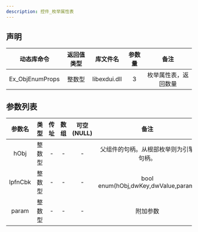 ```yaml
---
description: 控件_枚举属性表
---
```





## 声明

|   动态库命令    | 返回值类型 |   库文件名   | 参数量 |         备注         |
| :-------------: | :--------: | :----------: | :----: | :------------------: |
| Ex_ObjEnumProps |   整数型   | libexdui.dll |   3    | 枚举属性表，返回数量 |

## 参数列表

| 参数名  |  类型  | 传址 | 数组 | 可空(NULL) |                  备注                  |
| :-----: | :----: | :--: | :--: | :--------: | :------------------------------------: |
|  hObj   | 整数型 |  -   |  -   |     -      | 父组件的句柄。从根部枚举则为引擎句柄。 |
| lpfnCbk | 整数型 |  -   |  -   |     -      |  bool enum(hObj,dwKey,dwValue,param)   |
|  param  | 整数型 |  -   |  -   |     -      |                附加参数                |
